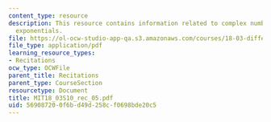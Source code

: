 ```yaml
---
content_type: resource
description: This resource contains information related to complex numbers and  complex
  exponentials.
file: https://ol-ocw-studio-app-qa.s3.amazonaws.com/courses/18-03-differential-equations-spring-2010/569087200f6bd49d258cf0698bde20c5_MIT18_03S10_rec_05.pdf
file_type: application/pdf
learning_resource_types:
- Recitations
ocw_type: OCWFile
parent_title: Recitations
parent_type: CourseSection
resourcetype: Document
title: MIT18_03S10_rec_05.pdf
uid: 56908720-0f6b-d49d-258c-f0698bde20c5
---
```

